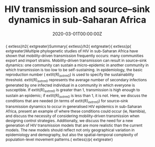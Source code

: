 ---
title: "HIV transmission and source–sink dynamics in sub-Saharan Africa"


authors:
 - Justin T. Okano
 - Katie Sharp
 - admin
 - Laurence Palk
 - Sally Blower


author_notes:
 - ''
 - ''
 - ''
 - ''
 - ''


date: '2020-03-01T00:00:00Z'
doi: '10.1016/S2352-3018(19)30407-2'


publishDate: '2017-01-01T00:00:00Z'


publication_types: ['2']


publication: In *The Lancet HIV*
publication_short: In *The Lancet HIV*


abstract: "{\textless}h2{\textgreater}Summary{\textless}/h2{\textgreater}{\textless}p{\textgreater}Multiple phylogenetic studies of HIV in sub-Saharan Africa have shown that mobility-driven transmission frequently occurs: many communities export and import strains. Mobility-driven transmission can result in source–sink dynamics: one community can sustain a micro-epidemic in another community in which transmission is too low to be self-sustaining. In epidemiology, the basic reproduction number (\textit{R}$_{\textrm{0}}$) is used to specify the sustainability threshold. \textit{R}$_{\textrm{0}}$ represents the average number of secondary infections generated by one infected individual in a community in which everyone is susceptible. If \textit{R}$_{\textrm{0}}$ is greater than 1, transmission is high enough to sustain an epidemic; if \textit{R}$_{\textrm{0}}$ is less than 1, it is not. Here, we discuss the conditions that are needed (in terms of \textit{R}$_{\textrm{0}}$) for source–sink transmission dynamics to occur in generalised HIV epidemics in sub-Saharan Africa, present an example of where these conditions could occur (ie, Namibia), and discuss the necessity of considering mobility-driven transmission when designing control strategies. Additionally, we discuss the need for a new generation of HIV transmission models that are more realistic than the current models. The new models should reflect not only geographical variation in epidemiology and demography, but also the spatial–temporal complexity of population-level movement patterns.{\textless}/p{\textgreater}"


tags: []


featured: false


links:
 - name: Journal website
   url: https://www.thelancet.com/journals/lanhiv/article/PIIS2352-3018(19)30407-2/abstract


image:
 caption: ''
 focal_point: ''
 preview_only: false


---